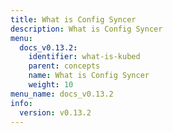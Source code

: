 ```yaml
---
title: What is Config Syncer
description: What is Config Syncer
menu:
  docs_v0.13.2:
    identifier: what-is-kubed
    parent: concepts
    name: What is Config Syncer
    weight: 10
menu_name: docs_v0.13.2
info:
  version: v0.13.2
---
```


